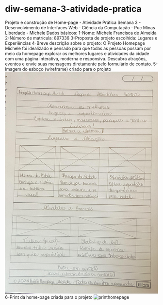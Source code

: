 # diw-semana-3-atividade-pratica
Projeto e construção de Home-page - Atividade Prática Semana 3 - Desenvolvimento de Interfaces Web - Ciência da Computação - Puc Minas Liberdade - Michele
Dados básicos:
1-Nome: Michele Francisca de Almeida
2-Número de matrícula: 897336
3-Proposta de projeto escolhida: Lugares e Experiências
4-Breve descrição sobre o projeto: O Projeto Homepage Michele foi idealizado e pensado para que todas as pessoas possam por meio da homepage explorar os melhores lugares e atividades da cidade com uma página interativa, moderna e responsiva. Descubra atrações, eventos e envie suas mensagens diretamente pelo formulário de contato.
5-Imagem do esboço (wireframe) criado para o projeto
![wireframe1homepage](wireframe1homepage.png)
6-Print da home-page criada para o projeto
![printhomepage](printhomepage.png)